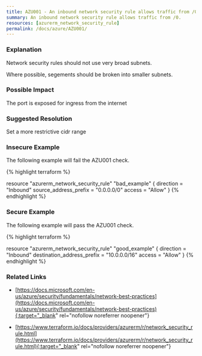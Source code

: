 ```yaml
---
title: AZU001 - An inbound network security rule allows traffic from /0.
summary: An inbound network security rule allows traffic from /0. 
resources: [azurerm_network_security_rule] 
permalink: /docs/azure/AZU001/
---
```

### Explanation


Network security rules should not use very broad subnets.

Where possible, segements should be broken into smaller subnets.


### Possible Impact
The port is exposed for ingress from the internet

### Suggested Resolution
Set a more restrictive cidr range


### Insecure Example

The following example will fail the AZU001 check.

{% highlight terraform %}

resource "azurerm_network_security_rule" "bad_example" {
	direction = "Inbound"
	source_address_prefix = "0.0.0.0/0"
	access = "Allow"
}
{% endhighlight %}



### Secure Example

The following example will pass the AZU001 check.

{% highlight terraform %}

resource "azurerm_network_security_rule" "good_example" {
	direction = "Inbound"
	destination_address_prefix = "10.0.0.0/16"
	access = "Allow"
}
{% endhighlight %}



### Related Links


- [https://docs.microsoft.com/en-us/azure/security/fundamentals/network-best-practices](https://docs.microsoft.com/en-us/azure/security/fundamentals/network-best-practices){:target="_blank" rel="nofollow noreferrer noopener"}

- [https://www.terraform.io/docs/providers/azurerm/r/network_security_rule.html](https://www.terraform.io/docs/providers/azurerm/r/network_security_rule.html){:target="_blank" rel="nofollow noreferrer noopener"}


